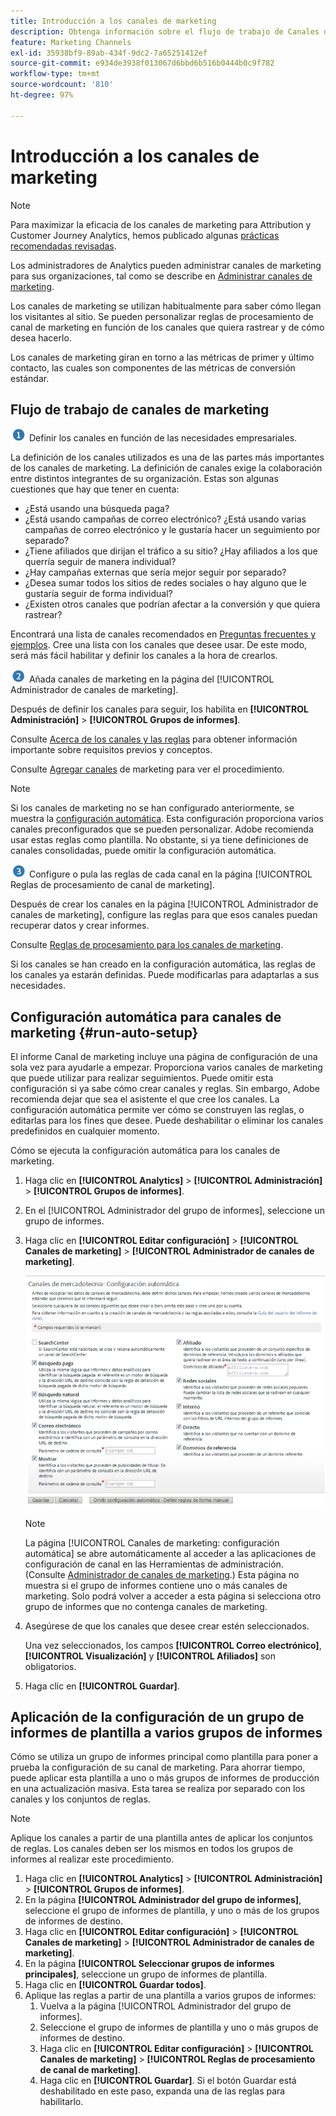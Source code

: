 ```yaml
---
title: Introducción a los canales de marketing
description: Obtenga información sobre el flujo de trabajo de Canales de marketing, la configuración automática y cómo aplicar la configuración del grupo de informes de plantilla a varios grupos de informes.
feature: Marketing Channels
exl-id: 35938bf9-89ab-434f-9dc2-7a65251412ef
source-git-commit: e934de3938f013067d6bbd6b516b0444b0c9f782
workflow-type: tm+mt
source-wordcount: '810'
ht-degree: 97%

---
```


# Introducción a los canales de marketing

>[!NOTE]
>
>Para maximizar la eficacia de los canales de marketing para Attribution y Customer Journey Analytics, hemos publicado algunas [prácticas recomendadas revisadas](/help/components/c-marketing-channels/mchannel-best-practices.md).
>
>Los administradores de Analytics pueden administrar canales de marketing para sus organizaciones, tal como se describe en [Administrar canales de marketing](/help/admin/tools/manage-rs/edit-settings/marketing-channels/c-channels.md).

Los canales de marketing se utilizan habitualmente para saber cómo llegan los visitantes al sitio. Se pueden personalizar reglas de procesamiento de canal de marketing en función de los canales que quiera rastrear y de cómo desea hacerlo.

Los canales de marketing giran en torno a las métricas de primer y último contacto, las cuales son componentes de las métricas de conversión estándar.

## Flujo de trabajo de canales de marketing

![](assets/step1_icon.png) Definir los canales en función de las necesidades empresariales.

La definición de los canales utilizados es una de las partes más importantes de los canales de marketing. La definición de canales exige la colaboración entre distintos integrantes de su organización. Estas son algunas cuestiones que hay que tener en cuenta:

* ¿Está usando una búsqueda paga?
* ¿Está usando campañas de correo electrónico? ¿Está usando varias campañas de correo electrónico y le gustaría hacer un seguimiento por separado?
* ¿Tiene afiliados que dirijan el tráfico a su sitio? ¿Hay afiliados a los que querría seguir de manera individual?
* ¿Hay campañas externas que sería mejor seguir por separado?
* ¿Desea sumar todos los sitios de redes sociales o hay alguno que le gustaría seguir de forma individual?
* ¿Existen otros canales que podrían afectar a la conversión y que quiera rastrear?

Encontrará una lista de canales recomendados en [Preguntas frecuentes y ejemplos](/help/components/c-marketing-channels/c-faq.md). Cree una lista con los canales que desee usar. De este modo, será más fácil habilitar y definir los canales a la hora de crearlos.

![](assets/step2_icon.png) Añada canales de marketing en la página del [!UICONTROL Administrador de canales de marketing].

Después de definir los canales para seguir, los habilita en **[!UICONTROL Administración]** > **[!UICONTROL Grupos de informes]**.

Consulte [Acerca de los canales y las reglas](/help/admin/tools/manage-rs/edit-settings/marketing-channels/c-channels.md) para obtener información importante sobre requisitos previos y conceptos.

Consulte [Agregar canales](/help/admin/tools/manage-rs/edit-settings/marketing-channels/c-channels.md) de marketing para ver el procedimiento.

>[!NOTE]
>
>Si los canales de marketing no se han configurado anteriormente, se muestra la [configuración automática](/help/components/c-marketing-channels/c-getting-started-mchannel.md). Esta configuración proporciona varios canales preconfigurados que se pueden personalizar. Adobe recomienda usar estas reglas como plantilla. No obstante, si ya tiene definiciones de canales consolidadas, puede omitir la configuración automática.

![](assets/step3_icon.png) Configure o pula las reglas de cada canal en la página [!UICONTROL Reglas de procesamiento de canal de marketing].

Después de crear los canales en la página [!UICONTROL Administrador de canales de marketing], configure las reglas para que esos canales puedan recuperar datos y crear informes.

Consulte [Reglas de procesamiento para los canales de marketing](/help/admin/tools/manage-rs/edit-settings/marketing-channels/mc-proc-rules.md).

Si los canales se han creado en la configuración automática, las reglas de los canales ya estarán definidas. Puede modificarlas para adaptarlas a sus necesidades.

## Configuración automática para canales de marketing {#run-auto-setup}

El informe Canal de marketing incluye una página de configuración de una sola vez para ayudarle a empezar. Proporciona varios canales de marketing que puede utilizar para realizar seguimientos. Puede omitir esta configuración si ya sabe cómo crear canales y reglas. Sin embargo, Adobe recomienda dejar que sea el asistente el que cree los canales. La configuración automática permite ver cómo se construyen las reglas, o editarlas para los fines que desee. Puede deshabilitar o eliminar los canales predefinidos en cualquier momento.

Cómo se ejecuta la configuración automática para los canales de marketing.

1. Haga clic en **[!UICONTROL Analytics]** > **[!UICONTROL Administración]** > **[!UICONTROL Grupos de informes]**.
1. En el [!UICONTROL Administrador del grupo de informes], seleccione un grupo de informes.
1. Haga clic en **[!UICONTROL Editar configuración]** > **[!UICONTROL Canales de marketing]** > **[!UICONTROL Administrador de canales de marketing]**.

   ![Resultado](assets/wizard.png)

   >[!NOTE]
   >
   >La página [!UICONTROL Canales de marketing: configuración automática] se abre automáticamente al acceder a las aplicaciones de configuración de canal en las Herramientas de administración. (Consulte [Administrador de canales de marketing](/help/admin/tools/manage-rs/edit-settings/marketing-channels/c-channels.md).) Esta página no muestra si el grupo de informes contiene uno o más canales de marketing. Solo podrá volver a acceder a esta página si selecciona otro grupo de informes que no contenga canales de marketing.

1. Asegúrese de que los canales que desee crear estén seleccionados.

   Una vez seleccionados, los campos **[!UICONTROL Correo electrónico]**, **[!UICONTROL Visualización]** y **[!UICONTROL Afiliados]** son obligatorios.

1. Haga clic en **[!UICONTROL Guardar]**.

## Aplicación de la configuración de un grupo de informes de plantilla a varios grupos de informes

Cómo se utiliza un grupo de informes principal como plantilla para poner a prueba la configuración de su canal de marketing. Para ahorrar tiempo, puede aplicar esta plantilla a uno o más grupos de informes de producción en una actualización masiva. Esta tarea se realiza por separado con los canales y los conjuntos de reglas.

>[!NOTE]
>
>Aplique los canales a partir de una plantilla antes de aplicar los conjuntos de reglas. Los canales deben ser los mismos en todos los grupos de informes al realizar este procedimiento.

1. Haga clic en **[!UICONTROL Analytics]** > **[!UICONTROL Administración]** > **[!UICONTROL Grupos de informes]**.
1. En la página **[!UICONTROL Administrador del grupo de informes]**, seleccione el grupo de informes de plantilla, y uno o más de los grupos de informes de destino.
1. Haga clic en **[!UICONTROL Editar configuración]** > **[!UICONTROL Canales de marketing]** > **[!UICONTROL Administrador de canales de marketing]**.
1. En la página **[!UICONTROL Seleccionar grupos de informes principales]**, seleccione un grupo de informes de plantilla.
1. Haga clic en **[!UICONTROL Guardar todos]**.
1. Aplique las reglas a partir de una plantilla a varios grupos de informes:
   1. Vuelva a la página [!UICONTROL Administrador del grupo de informes].
   1. Seleccione el grupo de informes de plantilla y uno o más grupos de informes de destino.
   1. Haga clic en **[!UICONTROL Editar configuración]** > **[!UICONTROL Canales de marketing]** > **[!UICONTROL Reglas de procesamiento de canal de marketing]**.
   1. Haga clic en **[!UICONTROL Guardar]**. Si el botón Guardar está deshabilitado en este paso, expanda una de las reglas para habilitarlo.
